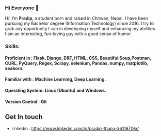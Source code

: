 ### Hi Everyone 👋

Hi! I’m **Pradip**, a student born and raised in Chitwan, Nepal. I have been pursuing my Bachelor degree (Information Technology) since 2016. I try to grab any opportunity I can in developing myself and enhancing my abilities. I am an interesting, fun-loving guy with a good sense of humor.

### Skills:

#### Proficient in : Flask, Django, DRF, HTML, CSS, Beautiful Soup,Postman, CURL, PyQuery, Regex, Scrapy, selenium, Pandas, numpy, matplotlib, seaborn.
#### Familiar with :  Machine Learning, Deep Learning.
#### Operating System: Linux (Ubuntu) and Windows.

#### Version Control : Git 

## Get In touch
* linkedin : https://www.linkedin.com/in/pradip-thapa-36119719a/

<!--
**Pradip-p/Pradip-p** is a ✨ _special_ ✨ repository because its `README.md` (this file) appears on your GitHub profile.

Here are some ideas to get you started:

- 🔭 I’m currently working on ...
- 🌱 I’m currently learning ...
- 👯 I’m looking to collaborate on ...
- 🤔 I’m looking for help with ...
- 💬 Ask me about ...
- 📫 How to reach me: ...
- 😄 Pronouns: ...
- ⚡ Fun fact: ...
-->
